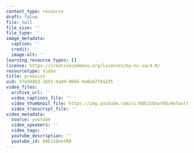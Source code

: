 ```yaml
---
content_type: resource
draft: false
file: null
file_size: ''
file_type: ''
image_metadata:
  caption: ''
  credit: ''
  image-alt: ''
learning_resource_types: []
license: https://creativecommons.org/licenses/by-nc-sa/4.0/
resourcetype: Video
title: preexist
uid: 37ed4db3-1651-4ad9-9666-9a0a4778a235
video_files:
  archive_url: ''
  video_captions_file: ''
  video_thumbnail_file: https://img.youtube.com/vi/0dEJiQnotR8/default.jpg
  video_transcript_file: ''
video_metadata:
  source: youtube
  video_speakers: ''
  video_tags: ''
  youtube_description: ''
  youtube_id: 0dEJiQnotR8
---
```

